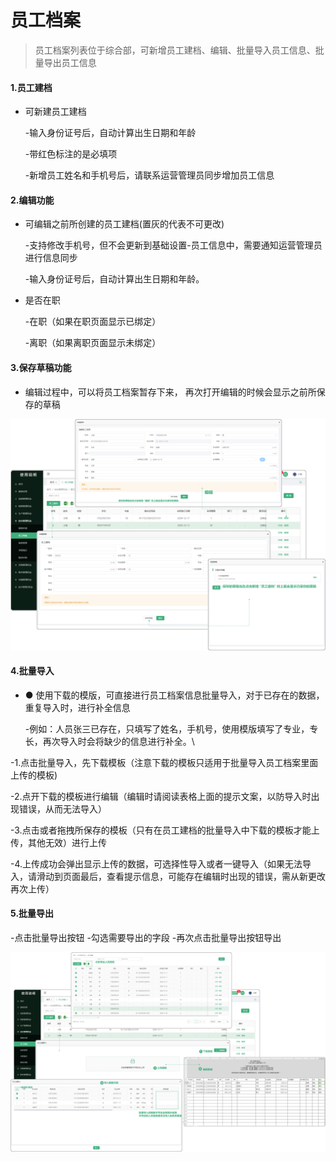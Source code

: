 # 员工档案

> 员工档案列表位于综合部，可新增员工建档、编辑、批量导入员工信息、批量导出员工信息


#### 1.员工建档
* 可新建员工建档

  -输入身份证号后，自动计算出生日期和年龄

  -带红色标注的是必填项

  -新增员工姓名和手机号后，请联系运营管理员同步增加员工信息

#### 2.编辑功能
* 可编辑之前所创建的员工建档(置灰的代表不可更改)
   
  -支持修改手机号，但不会更新到基础设置-员工信息中，需要通知运营管理员进行信息同步

  -输入身份证号后，自动计算出生日期和年龄。
* 是否在职

  -在职（如果在职页面显示已绑定）

  -离职（如果离职页面显示未绑定）

#### 3.保存草稿功能
* 编辑过程中，可以将员工档案暂存下来， 再次打开编辑的时候会显示之前所保存的草稿

![如图所示](../file/zh-ygda.png )


#### 4.批量导入
* ● 使用下载的模版，可直接进行员工档案信息批量导入，对于已存在的数据，重复导入时，进行补全信息

    -例如：人员张三已存在，只填写了姓名，手机号，使用模版填写了专业，专长，再次导入时会将缺少的信息进行补全。\

 -1.点击批量导入，先下载模板（注意下载的模板只适用于批量导入员工档案里面上传的模板)

 -2.点开下载的模板进行编辑（编辑时请阅读表格上面的提示文案，以防导入时出现错误，从而无法导入）

 -3.点击或者拖拽所保存的模板（只有在员工建档的批量导入中下载的模板才能上传，其他无效）进行上传

 -4.上传成功会弹出显示上传的数据，可选择性导入或者一键导入（如果无法导入，请滑动到页面最后，查看提示信息，可能存在编辑时出现的错误，需从新更改再次上传）
 
#### 5.批量导出
 -点击批量导出按钮
 -勾选需要导出的字段
 -再次点击批量导出按钮导出
 
![如图所示](../file/zh-ygda2.png )